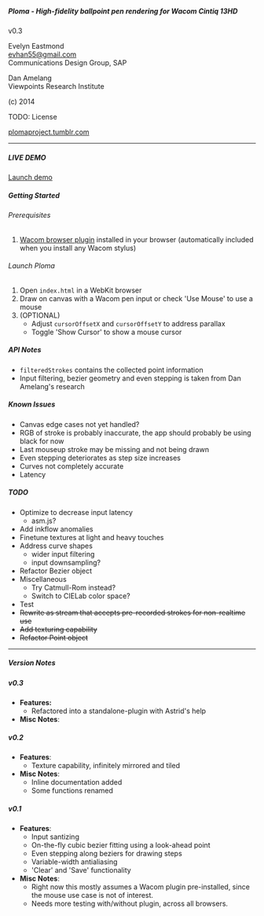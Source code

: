 ##### Ploma - High-fidelity ballpoint pen rendering for Wacom Cintiq 13HD  
v0.3  

Evelyn Eastmond  
evhan55@gmail.com  
Communications Design Group, SAP  
  
Dan Amelang  
Viewpoints Research Institute  
  
(c) 2014  
  
TODO: License  
  
[plomaproject.tumblr.com](http://plomaproject.tumblr.com)  

------------

##### LIVE DEMO

[Launch demo](http://evhan55.github.io)

##### Getting Started

###### Prerequisites

1. [Wacom browser plugin](http://us.wacom.com/en/support/drivers/) installed in your browser (automatically included when you install any Wacom stylus)

###### Launch Ploma
1. Open `index.html` in a WebKit browser
2. Draw on canvas with a Wacom pen input or check 'Use Mouse' to use a mouse
3. (OPTIONAL)
    * Adjust `cursorOffsetX` and `cursorOffsetY` to address parallax
    * Toggle 'Show Cursor' to show a mouse cursor

##### API Notes

* `filteredStrokes` contains the collected point information
* Input filtering, bezier geometry and even stepping is taken from Dan Amelang's research

##### Known Issues

* Canvas edge cases not yet handled?
* RGB of stroke is probably inaccurate, the app should probably be using black for now
* Last mouseup stroke may be missing and not being drawn
* Even stepping deteriorates as step size increases
* Curves not completely accurate
* Latency

##### TODO

* Optimize to decrease input latency
    * asm.js?
* Add inkflow anomalies
* Finetune textures at light and heavy touches
* Address curve shapes
    * wider input filtering
    * input downsampling?
* Refactor Bezier object
* Miscellaneous
    * Try Catmull-Rom instead?
    * Switch to CIELab color space?
* Test
* ~~Rewrite as stream that accepts pre-recorded strokes for non-realtime use~~
* ~~Add texturing capability~~
* ~~Refactor Point object~~

------------
##### Version Notes

##### v0.3

* **Features:**
    * Refactored into a standalone-plugin with Astrid's help
* **Misc Notes**:

##### v0.2

* **Features**:
    * Texture capability, infinitely mirrored and tiled
* **Misc Notes**:
    * Inline documentation added
    * Some functions renamed

##### v0.1

* **Features**:
    * Input santizing
    * On-the-fly cubic bezier fitting using a look-ahead point
    * Even stepping along beziers for drawing steps
    * Variable-width antialiasing
    * 'Clear' and 'Save' functionality
* **Misc Notes**:
    * Right now this mostly assumes a Wacom plugin pre-installed, since the mouse use case is not of interest.
    * Needs more testing with/without plugin, across all browsers.  
